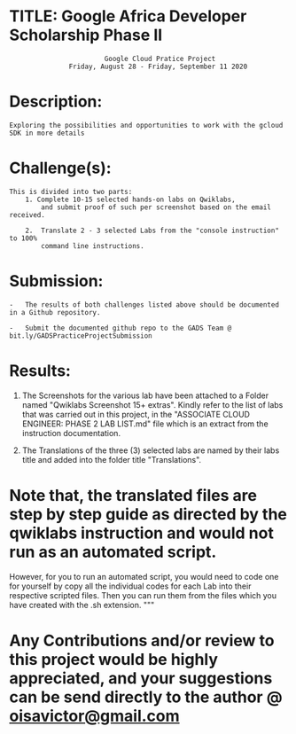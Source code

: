 # TITLE:      Google Africa Developer Scholarship Phase II
                            Google Cloud Pratice Project
                   Friday, August 28 - Friday, September 11 2020


# Description:
    Exploring the possibilities and opportunities to work with the gcloud SDK in more details


# Challenge(s):
    This is divided into two parts:
        1. Complete 10-15 selected hands-on labs on Qwiklabs,
            and submit proof of such per screenshot based on the email received.

        2.  Translate 2 - 3 selected Labs from the "console instruction" to 100%
            command line instructions.


# Submission:
    -   The results of both challenges listed above should be documented in a Github repository.

    -   Submit the documented github repo to the GADS Team @ bit.ly/GADSPracticeProjectSubmission


# Results:

1.  The Screenshots for the various lab have been attached to a Folder named "Qwiklabs Screenshot 15+ extras". 
Kindly refer to the list of labs that was carried out in this project, in the "ASSOCIATE CLOUD ENGINEER: PHASE 2 LAB LIST.md" 
file which is an extract from the instruction documentation.

2.  The Translations of the three (3) selected labs are named by their labs title and added into the folder title "Translations".


# Note that, the translated files are step by step guide as directed by the qwiklabs instruction and would not run as an automated script. 
However, for you to run an automated script, you would need to code one for yourself by copy all the individual codes for each Lab into their respective scripted files.
Then you can run them from the files which you have created with the .sh extension. 
"""

# Any Contributions and/or review to this project would be highly appreciated, and your suggestions can be send directly to the author @ oisavictor@gmail.com
